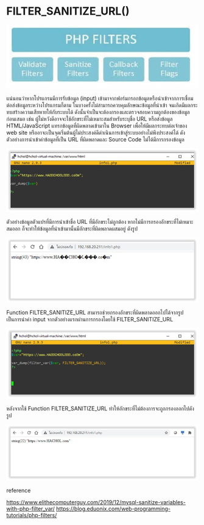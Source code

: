 # FILTER_SANITIZE_URL()

![](img/URL0.jpg)


แน่นอนว่าหากโปรแกรมมีการรับข้อมูล (input) เข้ามาจากฟอร์มกรอกข้อมูลหรือนำเข้าจากการเชื่อมต่อส่งข้อมูลระหว่างโปรแกรมก็ตาม ในบางครั้งไม่สามารถควบคุมลักษณะข้อมูลที่นำเข้า จนเกิดมีผลกระทบสร้างความเสียหายให้กับระบบได้ ดังนั้นจำเป็นจะต้องกรองและตรวจสอบความถูกต้องของข้อมูลก่อนเสมอ เช่น ผู้ไม่หวังดีอาจจะใช้อักขระที่ไม่เหมาะสมสำหรับระบุชื่อ URL หรือส่งข้อมูล HTML/JavaScript แทรกข้อมูลที่ผิดพลาดเข้ามาใน Browser เพื่อให้มีผลกระทบต่อเจ้าของ web site หรืออาจะเป็นจุดเริ่มต้นผู้ไม่ประสงค์ดีดำเนินการเข้าสู่ระบบอย่างไม่พึงประสงค์ได้  ดังตัวอย่างการนำเข้าค่าข้อมูลที่เป็น URL ที่ผิดพลาดและ Source Code ไม่ได้มีการกรองข้อมูล

![](img/URL1.jpg)

ตัวอย่างข้อมูลตัวแปรที่มีการนำเข้าชื่อ URL ที่มีอักขระไม่ถูกต้อง หากไม่มีการกรองอักขระที่ไม่เหมาะสมออก ก็จะทำให้ข้อมูลที่นำเข้ามานั้นมีอักขระที่ผิดพลาดผสมอยู่ ดังรูป

![](img/URL2.jpg)


Function  FILTER_SANITIZE_URL สามารถช่วยกรองอักขระที่ผิดพลาดออกไปได้จากรูปเป็นการนำค่า input จากตัวอย่างแรกผ่านการกรองโดยใช้ FILTER_SANITIZE_URL  

![](img/URL3.jpg)

หลังจากใช้ Function FILTER_SANITIZE_URL ทำให้อักขระที่ไม่ต้องการจะถูกกรองออกไปดังรูป

![](img/URL4.jpg)


reference

https://www.elithecomputerguy.com/2019/12/mysql-sanitize-variables-with-php-filter_var/
https://blog.eduonix.com/web-programming-tutorials/php-filters/

